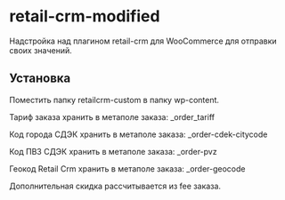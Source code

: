 # retail-crm-modified
Надстройка над плагином retail-crm для WooCommerce для отправки своих значений.

## Установка
Поместить папку retailcrm-custom в папку wp-content.

Тариф заказа хранить в метаполе заказа: _order_tariff

Код города СДЭК хранить в метаполе заказа: _order-cdek-citycode

Код ПВЗ СДЭК хранить в метаполе заказа: _order-pvz

Геокод Retail Crm хранить в метаполе заказа: _order-geocode

Дополнительная скидка рассчитывается из fee заказа.
